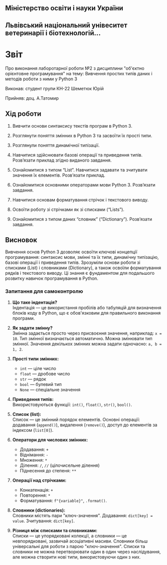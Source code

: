 ## Міністерство освіти і науки України
## Львівський національний унівеситет ветеринарії і біотехнологій...
# Звіт
Про виконання лаборотарної роботи №2 з дисциплини "об'єктно орієнтовне програмування" на тему: Вивчення простих типів даних і методів роботи з ними у Python 3

Виконав: студент групи КН-22 Шеметюк Юрій

Прийняв: доц. А.Татомир
## Хід роботи

1. Вивчити основи синтаксису текстів програм в Python 3.

2. Розглянути поняття змінних в Python 3 та засвоїти їх прості типи.

3. Розглянули поняття динамічної типізації.

4. Навчитися здійснювати базові операції та приведення типів. Розв’язати
приклад згідно виданого завдання.

5. Ознайомитися з типом “List”. Навчитися задавати та зчитувати значення
їх елементів. Розв’язати приклад.

6. Ознайомитися основними операторами мови Python 3. Розв’язати
завдання.

7. Навчитися основам форматування стрічок і текстового виводу.

8. Освоїти роботу зі стрічками як зі списками (“Lists”).

9. Ознайомитися з типом даних “словник” (“Dictionary”). Розв’язати
завдання.
## Висновок
Вивчення основ Python 3 дозволяє освоїти ключові концепції програмування: синтаксис мови, змінні та їх типи, динамічну типізацію, базові операції і приведення типів. Зрозуміли основи роботи зі списками (List) і словниками (Dictionary), а також освоїли форматування рядків і текстового виводу. Ці знання є фундаментом для подальшого розвитку навичок програмування в Python.
### **Запитання для самоконтролю**  
1. **Що таке індентація?**  
   Індентація — це використання пробілів або табуляцій для визначення блоків коду в Python, що є обов'язковим для правильного виконання програми.

2. **Як задати змінну?**  
   Змінна задається просто через присвоєння значення, наприклад: `x = 10`. Тип змінної визначається автоматично. Можна змінювати тип змінної. Значення декількох змінних можна задати одночасно: `a, b = 1, 2`.

3. **Прості типи змінних:**  
   - `int` — ціле число  
   - `float` — дробове число  
   - `str` — рядок  
   - `bool` — булевий тип  
   - `None` — спеціальне значення

4. **Приведення типів:**  
   Використовуються функції: `int()`, `float()`, `str()`, `bool()`.

5. **Список (list):**  
   Список — це змінний порядок елементів. Основні операції: додавання (`append()`), видалення (`remove()`), доступ до елементів за індексом (`list[0]`).

6. **Оператори для числових змінних:**  
   - Додавання: `+`  
   - Віднімання: `-`  
   - Множення: `*`  
   - Ділення: `/`, `//` (цілочисельне ділення)  
   - Піднесення до степеня: `**`

7. **Операції над стрічками:**  
   - Конкатенація: `+`  
   - Повторення: `*`  
   - Форматування: `f"{variable}"`, `.format()`.

8. **Словники (dictionaries):**  
   Словники містять пари "ключ-значення". Додавання: `dict[key] = value`. Зчитування: `dict[key]`.

9. **Різниця між списками та словниками:**  
   Списки — це упорядковані колекції, а словники — це невпорядковані, зазвичай асоціативні масиви. Словники більш універсальні для роботи з парою "ключ-значення". Списки та словники не можна перетворювати один в один через наслідування, але можна створити нові типи, використовуючи один з них.
   
